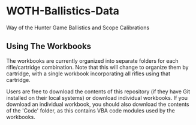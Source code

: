 # WOTH-Ballistics-Data
 Way of the Hunter Game Ballistics and Scope Calibrations

 ## Using The Workbooks

 The workbooks are currently organized into separate folders for each rifle/cartridge combination.
 Note that this will change to organize them by cartridge, with a single workbook incorporating all rifles using that cartridge.

 Users are free to download the contents of this repository (if they have Git installed on their local systems) or download individual workbooks.
 If you download an individual workbook, you should also download the contents of the 'Code' folder, as this contains VBA code modules used by the workbooks.
